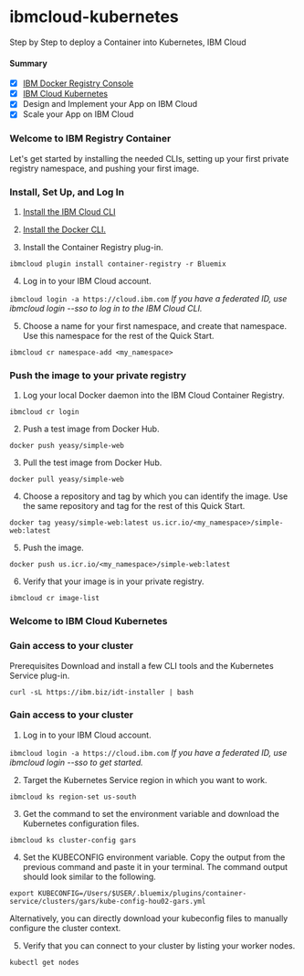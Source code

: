 # ibmcloud-kubernetes
Step by Step to deploy a Container into Kubernetes, IBM Cloud

#### Summary
- [X] [IBM Docker Registry Console](https://cloud.ibm.com/kubernetes/registry/main/images)
- [X] [IBM Cloud Kubernetes](https://cloud.ibm.com/kubernetes/clusters)
- [X] Design and Implement your App on IBM Cloud
- [X] Scale your App on IBM Cloud

### Welcome to IBM Registry Container
Let's get started by installing the needed CLIs, setting up your first private registry namespace, and pushing your first image.

### Install, Set Up, and Log In
1. [Install the IBM Cloud CLI](https://cloud.ibm.com/docs/cli/reference/ibmcloud?topic=cloud-cli-ibmcloud-cli#ibmcloud-cli)

2. [Install the Docker CLI.](https://docs.docker.com/engine/installation/)

3. Install the Container Registry plug-in.

`ibmcloud plugin install container-registry -r Bluemix`

4. Log in to your IBM Cloud account.

`ibmcloud login -a https://cloud.ibm.com`
_If you have a federated ID, use ibmcloud login --sso to log in to the IBM Cloud CLI._

5. Choose a name for your first namespace, and create that namespace. Use this namespace for the rest of the Quick Start.

`ibmcloud cr namespace-add <my_namespace>`

### Push the image to your private registry
1. Log your local Docker daemon into the IBM Cloud Container Registry.

`ibmcloud cr login`

2. Push a test image from Docker Hub.

`docker push yeasy/simple-web`

3. Pull the test image from Docker Hub.

`docker pull yeasy/simple-web`

4. Choose a repository and tag by which you can identify the image. Use the same repository and tag for the rest of this Quick Start.

`docker tag yeasy/simple-web:latest us.icr.io/<my_namespace>/simple-web:latest`

5. Push the image.

`docker push us.icr.io/<my_namespace>/simple-web:latest`

6. Verify that your image is in your private registry.

`ibmcloud cr image-list`

### Welcome to IBM Cloud Kubernetes

### Gain access to your cluster

Prerequisites
Download and install a few CLI tools and the Kubernetes Service plug-in.

`curl -sL https://ibm.biz/idt-installer | bash`

### Gain access to your cluster
1. Log in to your IBM Cloud account.

`ibmcloud login -a https://cloud.ibm.com`
_If you have a federated ID, use ibmcloud login --sso to get started._

2. Target the Kubernetes Service region in which you want to work.

`ibmcloud ks region-set us-south`

3. Get the command to set the environment variable and download the Kubernetes configuration files.

`ibmcloud ks cluster-config gars`

4. Set the KUBECONFIG environment variable. Copy the output from the previous command and paste it in your terminal. The command output should look similar to the following.

`export KUBECONFIG=/Users/$USER/.bluemix/plugins/container-service/clusters/gars/kube-config-hou02-gars.yml`

Alternatively, you can directly download your kubeconfig files to manually configure the cluster context.

5. Verify that you can connect to your cluster by listing your worker nodes.

`kubectl get nodes`



